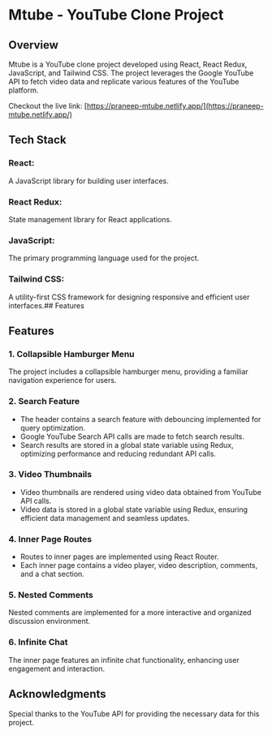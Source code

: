 # Mtube - YouTube Clone Project

## Overview

Mtube is a YouTube clone project developed using React, React Redux, JavaScript, and Tailwind CSS. The project leverages the Google YouTube API to fetch video data and replicate various features of the YouTube platform.

Checkout the live link: [https://praneep-mtube.netlify.app/](https://praneep-mtube.netlify.app/)

## Tech Stack

### React:

A JavaScript library for building user interfaces.

### React Redux:

State management library for React applications.

### JavaScript:

The primary programming language used for the project.

### Tailwind CSS:

A utility-first CSS framework for designing responsive and efficient user interfaces.## Features

## Features

### 1. Collapsible Hamburger Menu

The project includes a collapsible hamburger menu, providing a familiar navigation experience for users.

### 2. Search Feature

- The header contains a search feature with debouncing implemented for query optimization.
- Google YouTube Search API calls are made to fetch search results.
- Search results are stored in a global state variable using Redux, optimizing performance and reducing redundant API calls.

### 3. Video Thumbnails

- Video thumbnails are rendered using video data obtained from YouTube API calls.
- Video data is stored in a global state variable using Redux, ensuring efficient data management and seamless updates.

### 4. Inner Page Routes

- Routes to inner pages are implemented using React Router.
- Each inner page contains a video player, video description, comments, and a chat section.

### 5. Nested Comments

Nested comments are implemented for a more interactive and organized discussion environment.

### 6. Infinite Chat

The inner page features an infinite chat functionality, enhancing user engagement and interaction.

## Acknowledgments

Special thanks to the YouTube API for providing the necessary data for this project.
